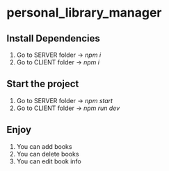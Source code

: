 # personal_library_manager

## Install Dependencies
1. Go to SERVER folder -> *npm i*
2. Go to CLIENT folder -> *npm i*

## Start the project
1. Go to SERVER folder -> *npm start*
2. Go to CLIENT folder -> *npm run dev*

## Enjoy
1. You can add books
2. You can delete books
3. You can edit book info